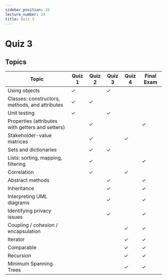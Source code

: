 ```yaml
---
sidebar_position: 24
lecture_number: 24
title: Quiz 3
---
```


# Quiz 3

## Topics

| Topic                                            | Quiz 1 | Quiz 2 | Quiz 3 | Quiz 4 | Final Exam |
| ------------------------------------------------ | ------ | ------ | ------ | ------ | ---------- |
| Using objects                                    |  ✓     |        | ✓      |        |            |
| Classes: constructors, methods, and attributes   |  ✓     |  ✓     |        |        |            |
| Unit testing                                     |  ✓     |        | ✓      |        |            |
| Properties (attributes with getters and setters) |        |  ✓     |        |        |  ✓         |
| Stakeholder-value matrices                       |        |  ✓     |        | ✓      |            |
| Sets and dictionaries                            |        |  ✓     | ✓      |        |            |
| Lists: sorting, mapping, filtering               |        |  ✓     |        |        |  ✓         |
| Correlation                                      |        |  ✓     |        | ✓      |            |
| Abstract methods                                 |        |        | ✓      |        |  ✓         |
| Inheritance                                      |        |        | ✓      |        |  ✓         |
| Interpreting UML diagrams                        |        |        | ✓      |        |  ✓         |
| Identifying privacy issues                       |        |        | ✓      |        |  ✓         |
| Coupling / cohesion / encapsulation              |        |        |        | ✓      |  ✓         |
| Iterator                                         |        |        |        | ✓      |  ✓         |
| Comparable                                       |        |        |        | ✓      |  ✓         |
| Recursion                                        |        |        |        | ✓      |  ✓         |
| Minimum Spanning Trees                           |        |        |        | ✓      |  ✓         |
